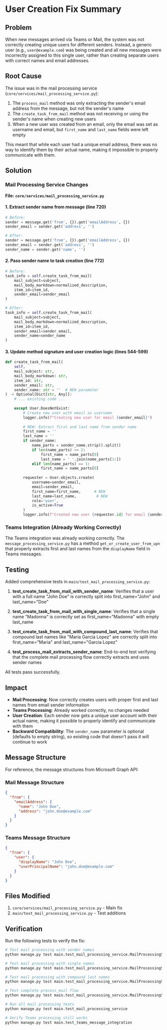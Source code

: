 # User Creation Fix Summary

## Problem

When new messages arrived via Teams or Mail, the system was not correctly creating unique users for different senders. Instead, a generic user (e.g., `user@example.com`) was being created and all new messages were incorrectly assigned to this single user, rather than creating separate users with correct names and email addresses.

## Root Cause

The issue was in the mail processing service (`core/services/mail_processing_service.py`):

1. The `process_mail` method was only extracting the sender's email address from the message, but not the sender's name
2. The `create_task_from_mail` method was not receiving or using the sender's name when creating new users
3. When a new user was created from an email, only the email was set as username and email, but `first_name` and `last_name` fields were left empty

This meant that while each user had a unique email address, there was no way to identify them by their actual name, making it impossible to properly communicate with them.

## Solution

### Mail Processing Service Changes

**File: `core/services/mail_processing_service.py`**

#### 1. Extract sender name from message (line 720)

```python
# Before:
sender = message.get('from', {}).get('emailAddress', {})
sender_email = sender.get('address', '')

# After:
sender = message.get('from', {}).get('emailAddress', {})
sender_email = sender.get('address', '')
sender_name = sender.get('name', '')
```

#### 2. Pass sender name to task creation (line 772)

```python
# Before:
task_info = self.create_task_from_mail(
    mail_subject=subject,
    mail_body_markdown=normalized_description,
    item_id=item_id,
    sender_email=sender_email
)

# After:
task_info = self.create_task_from_mail(
    mail_subject=subject,
    mail_body_markdown=normalized_description,
    item_id=item_id,
    sender_email=sender_email,
    sender_name=sender_name
)
```

#### 3. Update method signature and user creation logic (lines 544-599)

```python
def create_task_from_mail(
    self,
    mail_subject: str,
    mail_body_markdown: str,
    item_id: str,
    sender_email: str,
    sender_name: str = ''  # NEW parameter
) -> Optional[Dict[str, Any]]:
    # ... existing code ...
    
    except User.DoesNotExist:
        # Create new user with email as username
        logger.info(f"Creating new user for email {sender_email}")
        
        # NEW: Extract first and last name from sender name
        first_name = ''
        last_name = ''
        if sender_name:
            name_parts = sender_name.strip().split()
            if len(name_parts) >= 2:
                first_name = name_parts[0]
                last_name = ' '.join(name_parts[1:])
            elif len(name_parts) == 1:
                first_name = name_parts[0]
        
        requester = User.objects.create(
            username=sender_email,
            email=sender_email,
            first_name=first_name,      # NEW
            last_name=last_name,         # NEW
            role='user',
            is_active=True
        )
        logger.info(f"Created new user {requester.id} for email {sender_email} ({first_name} {last_name})")
```

### Teams Integration (Already Working Correctly)

The Teams integration was already working correctly. The `message_processing_service.py` has a method `get_or_create_user_from_upn` that properly extracts first and last names from the `displayName` field in Teams messages.

## Testing

Added comprehensive tests in `main/test_mail_processing_service.py`:

1. **test_create_task_from_mail_with_sender_name**: Verifies that a user with a full name "John Doe" is correctly split into first_name="John" and last_name="Doe"

2. **test_create_task_from_mail_with_single_name**: Verifies that a single name "Madonna" is correctly set as first_name="Madonna" with empty last_name

3. **test_create_task_from_mail_with_compound_last_name**: Verifies that compound last names like "Maria Garcia Lopez" are correctly split into first_name="Maria" and last_name="Garcia Lopez"

4. **test_process_mail_extracts_sender_name**: End-to-end test verifying that the complete mail processing flow correctly extracts and uses sender names

All tests pass successfully.

## Impact

- **Mail Processing**: Now correctly creates users with proper first and last names from email sender information
- **Teams Processing**: Already worked correctly, no changes needed
- **User Creation**: Each sender now gets a unique user account with their actual name, making it possible to properly identify and communicate with them
- **Backward Compatibility**: The `sender_name` parameter is optional (defaults to empty string), so existing code that doesn't pass it will continue to work

## Message Structure

For reference, the message structures from Microsoft Graph API:

### Mail Message Structure
```json
{
  "from": {
    "emailAddress": {
      "name": "John Doe",
      "address": "john.doe@example.com"
    }
  }
}
```

### Teams Message Structure
```json
{
  "from": {
    "user": {
      "displayName": "John Doe",
      "userPrincipalName": "john.doe@example.com"
    }
  }
}
```

## Files Modified

1. `core/services/mail_processing_service.py` - Main fix
2. `main/test_mail_processing_service.py` - Test additions

## Verification

Run the following tests to verify the fix:

```bash
# Test mail processing with sender names
python manage.py test main.test_mail_processing_service.MailProcessingServiceTestCase.test_create_task_from_mail_with_sender_name

# Test mail processing with single names
python manage.py test main.test_mail_processing_service.MailProcessingServiceTestCase.test_create_task_from_mail_with_single_name

# Test mail processing with compound last names
python manage.py test main.test_mail_processing_service.MailProcessingServiceTestCase.test_create_task_from_mail_with_compound_last_name

# Test complete process_mail flow
python manage.py test main.test_mail_processing_service.MailProcessingServiceTestCase.test_process_mail_extracts_sender_name

# Run all mail processing tests
python manage.py test main.test_mail_processing_service

# Verify Teams processing still works
python manage.py test main.test_teams_message_integration
```
